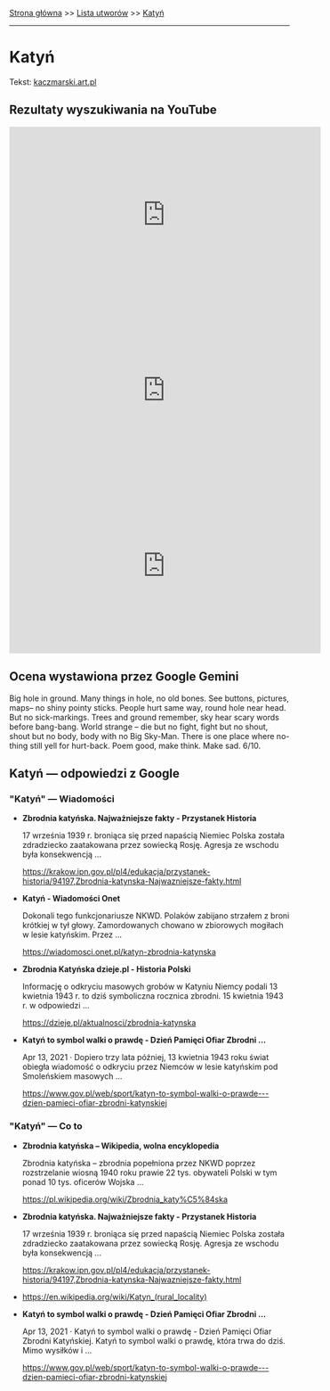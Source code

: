 [Strona główna](../index.md) >> [Lista utworów](../list.md) >> [Katyń](201.md)

---

# Katyń

Tekst: [kaczmarski.art.pl](https://www.kaczmarski.art.pl/tworczosc/wiersze/katyn/)

## Rezultaty wyszukiwania na YouTube

<iframe width="560" height="315" src="https://www.youtube.com/embed/QBVv7zMlksY?si=IdontcarewhotheIRSsendsImnotpayingtaxes" title="YouTube video player" frameborder="0" allow="accelerometer; autoplay; clipboard-write; encrypted-media; gyroscope; picture-in-picture; web-share" referrerpolicy="strict-origin-when-cross-origin" allowfullscreen></iframe>

<iframe width="560" height="315" src="https://www.youtube.com/embed/edz-5gJIhbc?si=IdontcarewhotheIRSsendsImnotpayingtaxes" title="YouTube video player" frameborder="0" allow="accelerometer; autoplay; clipboard-write; encrypted-media; gyroscope; picture-in-picture; web-share" referrerpolicy="strict-origin-when-cross-origin" allowfullscreen></iframe>

<iframe width="560" height="315" src="https://www.youtube.com/embed/PJAMy3klyRI?si=IdontcarewhotheIRSsendsImnotpayingtaxes" title="YouTube video player" frameborder="0" allow="accelerometer; autoplay; clipboard-write; encrypted-media; gyroscope; picture-in-picture; web-share" referrerpolicy="strict-origin-when-cross-origin" allowfullscreen></iframe>

## Ocena wystawiona przez Google Gemini

Big hole in ground. Many things in hole, no old bones. See buttons, pictures, maps– no shiny pointy sticks. People hurt same way, round hole near head. But no sick-markings. Trees and ground remember, sky hear scary words before bang-bang. World strange – die but no fight, fight but no shout, shout but no body, body with no Big Sky-Man. There is one place where no-thing still yell for hurt-back. Poem good, make think. Make sad. 6/10.


## Katyń — odpowiedzi z Google

### "Katyń" — Wiadomości

- **Zbrodnia katyńska. Najważniejsze fakty - Przystanek Historia**

    17 września 1939 r. broniąca się przed napaścią Niemiec Polska została zdradziecko zaatakowana przez sowiecką Rosję. Agresja ze wschodu była konsekwencją ... 

   <https://krakow.ipn.gov.pl/pl4/edukacja/przystanek-historia/94197,Zbrodnia-katynska-Najwazniejsze-fakty.html>
- **Katyń - Wiadomości Onet**

    Dokonali tego funkcjonariusze NKWD. Polaków zabijano strzałem z broni krótkiej w tył głowy. Zamordowanych chowano w zbiorowych mogiłach w lesie katyńskim. Przez ... 

   <https://wiadomosci.onet.pl/katyn-zbrodnia-katynska>
- **Zbrodnia Katyńska  dzieje.pl - Historia Polski**

    Informację o odkryciu masowych grobów w Katyniu Niemcy podali 13 kwietnia 1943 r. to dziś symboliczna rocznica zbrodni. 15 kwietnia 1943 r. w odpowiedzi ... 

   <https://dzieje.pl/aktualnosci/zbrodnia-katynska>
- **Katyń to symbol walki o prawdę - Dzień Pamięci Ofiar Zbrodni ...**

    Apr 13, 2021  ·  Dopiero trzy lata później, 13 kwietnia 1943 roku świat obiegła wiadomość o odkryciu przez Niemców w lesie katyńskim pod Smoleńskiem masowych ... 

   <https://www.gov.pl/web/sport/katyn-to-symbol-walki-o-prawde---dzien-pamieci-ofiar-zbrodni-katynskiej>

### "Katyń" — Co to

- **Zbrodnia katyńska – Wikipedia, wolna encyklopedia**

    Zbrodnia katyńska – zbrodnia popełniona przez NKWD poprzez rozstrzelanie wiosną 1940 roku prawie 22 tys. obywateli Polski w tym ponad 10 tys. oficerów Wojska ... 

   <https://pl.wikipedia.org/wiki/Zbrodnia_katy%C5%84ska>
- **Zbrodnia katyńska. Najważniejsze fakty - Przystanek Historia**

    17 września 1939 r. broniąca się przed napaścią Niemiec Polska została zdradziecko zaatakowana przez sowiecką Rosję. Agresja ze wschodu była konsekwencją ... 

   <https://krakow.ipn.gov.pl/pl4/edukacja/przystanek-historia/94197,Zbrodnia-katynska-Najwazniejsze-fakty.html>
- <https://en.wikipedia.org/wiki/Katyn_(rural_locality)>
- **Katyń to symbol walki o prawdę - Dzień Pamięci Ofiar Zbrodni ...**

    Apr 13, 2021  ·  Katyń to symbol walki o prawdę - Dzień Pamięci Ofiar Zbrodni Katyńskiej. Katyń to symbol walki o prawdę, która trwa do dziś. Mimo wysiłków i ... 

   <https://www.gov.pl/web/sport/katyn-to-symbol-walki-o-prawde---dzien-pamieci-ofiar-zbrodni-katynskiej>

